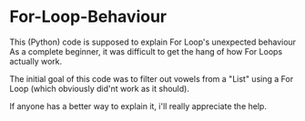 # For-Loop-Behaviour

This (Python) code is supposed to explain For Loop's unexpected behaviour
As a complete beginner, it was difficult to get the hang of how For Loops actually work.

The initial goal of this code was to filter out vowels from a "List" using a For Loop (which obviously did'nt work as it should).

If anyone has a better way to explain it, i'll really appreciate the help.
